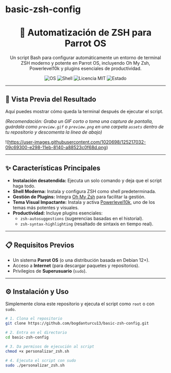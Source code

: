 # basic-zsh-config
<div align="center">

# 🚀 Automatización de ZSH para Parrot OS

<p>
  Un script Bash para configurar automáticamente un entorno de terminal ZSH moderno y potente en Parrot OS, incluyendo Oh My Zsh, Powerlevel10k y plugins esenciales de productividad.
</p>

<p>
  <img src="https://img.shields.io/badge/OS-Parrot%20OS-blue.svg" alt="OS">
  <img src="https://img.shields.io/badge/Shell-ZSH-lightgreen.svg" alt="Shell">
  <img src="https://img.shields.io/badge/License-MIT-green.svg" alt="Licencia MIT">
  <img src="https://img.shields.io/badge/Status-Estable-success.svg" alt="Estado">
</p>

</div>

---

## 📸 Vista Previa del Resultado

Aquí puedes mostrar cómo queda la terminal después de ejecutar el script.

*(Recomendación: Graba un GIF corto o toma una captura de pantalla, guárdala como `preview.gif` o `preview.png` en una carpeta `assets` dentro de tu repositorio y descomenta la línea de abajo)*

!(https://user-images.githubusercontent.com/1020698/125217032-09c69300-e298-11eb-8140-a88523c0f68d.png)


---

## ✨ Características Principales

* **Instalación desatendida:** Ejecuta un solo comando y deja que el script haga todo.
* **Shell Moderna:** Instala y configura ZSH como shell predeterminada.
* **Gestión de Plugins:** Integra [Oh My Zsh](https://ohmyz.sh/) para facilitar la gestión.
* **Tema Visual Impactante:** Instala y activa [Powerlevel10k](https://github.com/romkatv/powerlevel10k), uno de los temas más potentes y visuales.
* **Productividad:** Incluye plugins esenciales:
    * `zsh-autosuggestions` (sugerencias basadas en el historial).
    * `zsh-syntax-highlighting` (resaltado de sintaxis en tiempo real).

---

## 📋 Requisitos Previos

* Un sistema **Parrot OS** (o una distribución basada en Debian 12+).
* Acceso a **Internet** (para descargar paquetes y repositorios).
* Privilegios de **Superusuario** (`sudo`).

---

## ⚙️ Instalación y Uso

Simplemente clona este repositorio y ejecuta el script como `root` o con `sudo`.

```bash
# 1. Clona el repositorio
git clone https://github.com/bogdanturcu13/basic-zsh-config.git

# 2. Entra en el directorio
cd basic-zsh-config

# 3. Da permisos de ejecución al script
chmod +x personalizar_zsh.sh

# 4. Ejecuta el script con sudo
sudo ./personalizar_zsh.sh
